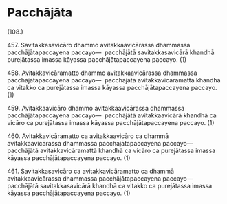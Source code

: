 

# Pacchājāta






(108.)

457\. Savitakkasavicāro dhammo avitakkaavicārassa dhammassa pacchājātapaccayena paccayo—  pacchājātā savitakkasavicārā khandhā purejātassa imassa kāyassa pacchājātapaccayena paccayo. (1)

458\. Avitakkavicāramatto dhammo avitakkaavicārassa dhammassa pacchājātapaccayena paccayo—  pacchājātā avitakkavicāramattā khandhā ca vitakko ca purejātassa imassa kāyassa pacchājātapaccayena paccayo. (1)

459\. Avitakkaavicāro dhammo avitakkaavicārassa dhammassa pacchājātapaccayena paccayo—  pacchājātā avitakkaavicārā khandhā ca vicāro ca purejātassa imassa kāyassa pacchājātapaccayena paccayo. (1)

460\. Avitakkavicāramatto ca avitakkaavicāro ca dhammā avitakkaavicārassa dhammassa pacchājātapaccayena paccayo—  pacchājātā avitakkavicāramattā khandhā ca vicāro ca purejātassa imassa kāyassa pacchājātapaccayena paccayo. (1)

461\. Savitakkasavicāro ca avitakkavicāramatto ca dhammā avitakkaavicārassa dhammassa pacchājātapaccayena paccayo—  pacchājātā savitakkasavicārā khandhā ca vitakko ca purejātassa imassa kāyassa pacchājātapaccayena paccayo. (1)



